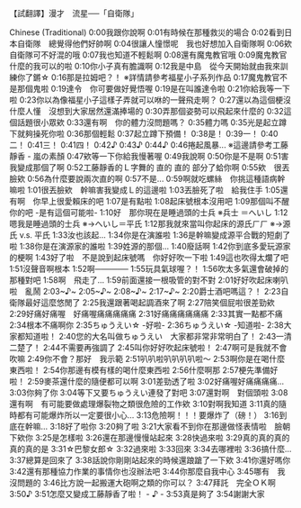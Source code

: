 【試翻譯】漫才　流星──「自衛隊」


Chinese (Traditional)
0:00我跟你說啊
0:01有時候在那種救災的場合
0:02看到日本自衛隊　總覺得他們好帥啊
0:04很讓人憧憬呢　我也好想加入自衛隊啊
0:06欸自衛隊可不好混的哦
0:07我也知道不輕鬆啊
0:08還有魔鬼教官哦
0:09魔鬼教官什麼的我可以的啦
0:10你小子真有膽識啊
0:12我是中島　從今天開始就由我來訓練你了鏘☆
0:16那是拉姆吧？！ ※詳情請參考福星小子系列作品
0:17魔鬼教官不是那個鬼啦
0:19達令　你可要做好覺悟喔
0:19是在叫誰達令啦
0:21你給我等一下啦
0:23你以為像福星小子這樣子弄就可以咻的一聲飛走啊？
0:27還以為這個梗沒什麼人懂　沒想到大家居然還滿捧場的
0:30弄那個姿勢可以飛起來什麼的
0:32這個話題很小眾欸
0:33還有啊　你的體力沒問題嗎？
0:35體力嗎
0:35光是起立蹲下就夠操死你啦
0:36那個輕鬆
0:37起立蹲下預備！
0:38是！
0:39一！
0:40二！
0:41三！
0:41四！
0:42♪
0:43♪
0:44♪
0:46捲起風暴... ※這邊請參考工藤靜香 - 嵐の素顏
0:47欸等一下你給我慢著喔
0:49我說啊
0:50你是不是啊
0:51害我變成那個了啊
0:52工藤靜香的Ｌ字舞的 直的 直的 部分了蛤你啊
0:55欸　很丟臉欸
0:56為什麼要說兩次直的啊
0:57不是...
0:59啊就吃螺絲　你挑這種語病幹嘛啦
1:01很丟臉欸　幹嘛害我變成Ｌ的這邊啦
1:03丟臉死了啦　給我住手
1:05還有啊　你早上很愛賴床的吧
1:07是有點啦
1:08起床號根本沒用吧
1:09那個叫不醒你的吧 -是有這個可能啦-
1:10好　那你現在是睡過頭的士兵 ※兵士 ＝へいし
1:12嗯我是睡過頭的士兵 ※→へいし＝平氏
1:12那我就來當叫你起床的源氏ㄏㄏ ※→源氏 v.s. 平氏
1:33汝也該起...
1:34你是在演誰啦
1:36是幹嘛變成源平合戰的短劇了啦
1:38你是在演源家的誰啦
1:39姓源的那個...
1:40廢話啊
1:42你到底多愛玩源家的梗啊
1:43好了啦　不是說到起床號嗎　你好好吹一下啦
1:49這也吹得太爛了吧
1:51沒聲音啊根本
1:52啊──────
1:55玩具氣球喔？！
1:56吹太多氣還會破掉的那種對吧
1:58啊　飛走了...
1:59前面還接一根吸管的對不對
2:01好好吹起床喇叭啦　亂鬧
2:03~♪~
2:05~♪~
2:08~♪~
2:17~♪~
2:20爵士酒吧嗎這？！
2:23自衛隊最好這麼悠閒了
2:25我還跟著喝起調酒來了啊
2:27陪笑個屁啦很差勁欸
2:29好痛好痛喔　好痛喔痛痛痛痛痛
2:31好痛痛痛痛痛痛
2:33其實一點都不痛
2:34根本不痛啊你
2:35ちゅうえい☆ -好啦-
2:36ちゅうえい☆ -知道啦-
2:38大家都知道啦！
2:40您的大名叫做ちゅうえい　大家都非常非常明白了！
2:43一清二楚了！
2:44不需要再強調了
2:45叫你好好吹起床號啦！
2:47啊可是我就不會吹嘛
2:49你不會？那好　我示範
2:51叭叭啦叭叭叭叭啦～
2:53啊你是在喝什麼東西啦！
2:54你那邊有模有樣的喝什麼東西啦
2:56什麼啊那
2:57梗先準備好啦！
2:59麥茶還什麼的隨便都可以啊
3:01差勁透了啦
3:02好痛喔好痛痛痛痛...
3:03你夠了你
3:04等下又要ちゅうえい連發了對吧
3:07還對啊　對個頭啦
3:08還有啊　有可能要做處理爆裂物之類很危險的工作欸
3:10對啊我知道
3:11真的隨時都有可能爆炸所以一定要很小心...
3:13危險啊！！！要爆炸了（磅！）
3:16到底在幹嘛...
3:18好了啦你
3:20夠了啦
3:21大家看不到你在那邊做怪表情啦　臉朝下欸你
3:25是怎樣啦
3:26還在那邊慢慢站起來
3:28快過來啦
3:29真的真的真的真的真的是
3:31☆巴黎女郎☆
3:32過來啦
3:33回來
3:34去哪裡啦
3:36搞什麼...
3:37總算是回來了
3:38話說你剛剛站起來的時候還踉蹌了一下欸
3:41你還好嗎你
3:42還有那種協力作業的事情你也沒辦法吧
3:44你那麼自我中心
3:45哪有　我沒問題的
3:46比方說一起搬運大砲啊之類的你可以？
3:47拜託　完全ＯＫ啊
3:50♪
3:51怎麼又變成工藤靜香了啦！ - ♪ -
3:53真是夠了
3:54謝謝大家
